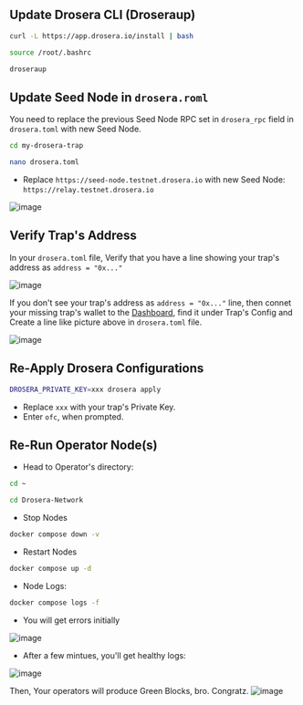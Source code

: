 ## Update Drosera CLI (Droseraup)

```bash
curl -L https://app.drosera.io/install | bash
```
```bash
source /root/.bashrc
```
```bash
droseraup
```

## Update Seed Node in `drosera.roml`
You need to replace the previous Seed Node RPC set in `drosera_rpc` field in `drosera.toml` with new Seed Node.
```bash
cd my-drosera-trap
```
```bash
nano drosera.toml
```
* Replace `https://seed-node.testnet.drosera.io` with new Seed Node: `https://relay.testnet.drosera.io`

![image](https://github.com/user-attachments/assets/589567b1-7b04-4514-af98-f721b29dfde9)


## Verify Trap's Address
In your `drosera.toml` file, Verify that you have a line showing your trap's address as `address = "0x..."`

![image](https://github.com/user-attachments/assets/95abf8d9-6b91-4538-9c79-c89222144353)

If you don't see your trap's address as `address = "0x..."` line, then connet your missing trap's wallet to the [Dashboard](https://app.drosera.io/), find it under Trap's Config and Create a line like picture above in `drosera.toml` file.

![image](https://github.com/user-attachments/assets/5f70f788-4a99-4a6b-9f50-4ca5ce99073b)


## Re-Apply Drosera Configurations
```bash
DROSERA_PRIVATE_KEY=xxx drosera apply
```
* Replace `xxx` with your trap's Private Key.
* Enter `ofc`, when prompted.


## Re-Run Operator Node(s)
* Head to Operator's directory:
```bash
cd ~
```
```bash
cd Drosera-Network
```

* Stop Nodes
```bash
docker compose down -v
```

* Restart Nodes
```bash
docker compose up -d
```

* Node Logs:
```bash
docker compose logs -f
```
* You will get errors initially

![image](https://github.com/user-attachments/assets/c4af432a-cb30-412a-abe4-0e5d0fd5f6ac)

* After a few mintues, you'll get healthy logs:

![image](https://github.com/user-attachments/assets/418229a7-5462-46bd-b81f-a18996a3c822)

Then, Your operators will produce Green Blocks, bro. Congratz.
![image](https://github.com/user-attachments/assets/669b4048-3952-4079-95e1-58dd279e194c)
